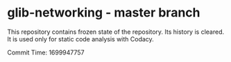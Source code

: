 # glib-networking - master branch

This repository contains frozen state of the repository.
Its history is cleared. It is used only for static code
analysis with Codacy.

Commit Time: 1699947757